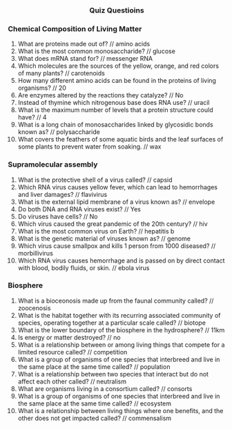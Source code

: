<div align="center">
  <h3>Quiz Questioins</h3>
</div>

### Chemical Composition of Living Matter

1. What are proteins made out of?    // amino acids
1. What is the most common monosaccharide?   // glucose
1. What does mRNA stand for?    // messenger RNA
1. Which molecules are the sources of the yellow, orange, and red colors of many plants?   // carotenoids
1. How many different amino acids can be found in the proteins of living organisms?   // 20
1. Are enzymes altered by the reactions they catalyze?   // No
1. Instead of thymine which nitrogenous base does RNA use?   // uracil
1. What is the maximum number of levels that a protein structure could have?   // 4
1. What is a long chain of monosaccharides linked by glycosidic bonds known as?    // polysaccharide
1. What covers the feathers of some aquatic birds and the leaf surfaces of some plants to prevent water from soaking.    // wax

### Supramolecular assembly

1. What is the protective shell of a virus called?    // capsid
1. Which RNA virus causes yellow fever, which can lead to hemorrhages and liver damages?    // flavivirus
1. What is the external lipid membrane of a virus known as?    // envelope
1. Do both DNA and RNA viruses exist?    // Yes
1. Do viruses have cells?   // No
1. Which virus caused the great pandemic of the 20th century?  // hiv
1. What is the most common virus on Earth?    // hepatitis b
1. What is the genetic material of viruses known as?   // genome
1. Which virus cause smallpox and kills 1 person from 1000 diseased?   // morbillivirus
1. Which RNA virus causes hemorrhage and is passed on by direct contact with blood, bodily fluids, or skin.   // ebola virus

### Biosphere

1. What is a bioceonosis made up from the faunal community called?    // zoocenosis
1. What is the habitat together with its recurring associated community of species, operating together at a particular scale called?   // biotope
1. What is the lower boundary of the biosphere in the hydrosphere?    // 11km
1. Is energy or matter destroyed?   // no
1. What is a relationship between or among living things that compete for a limited resource called?  // competition
1. What is a group of organisms of one species that interbreed and live in the same place at the same time called?   // population
1. What is a relationship between two species that interact but do not affect each other called?   // neutralism
1. What are organisms living in a consortium called?    // consorts
1. What is a group of organisms of one species that interbreed and live in the same place at the same time called?   // ecosystem
1. What is a relationship between living things where one benefits, and the other does not get impacted called?   // commensalism
